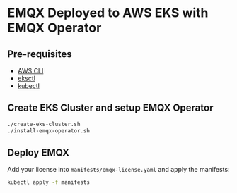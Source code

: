 # EMQX Deployed to AWS EKS with EMQX Operator

## Pre-requisites

- [AWS CLI](https://docs.aws.amazon.com/cli/latest/userguide/install-cliv2.html)
- [eksctl](https://docs.aws.amazon.com/eks/latest/userguide/getting-started-eksctl.html)
- [kubectl](https://kubernetes.io/docs/tasks/tools/install-kubectl/)

## Create EKS Cluster and setup EMQX Operator

```bash
./create-eks-cluster.sh
./install-emqx-operator.sh
```

## Deploy EMQX

Add your license into `manifests/emqx-license.yaml` and apply the manifests:

```bash
kubectl apply -f manifests
```
